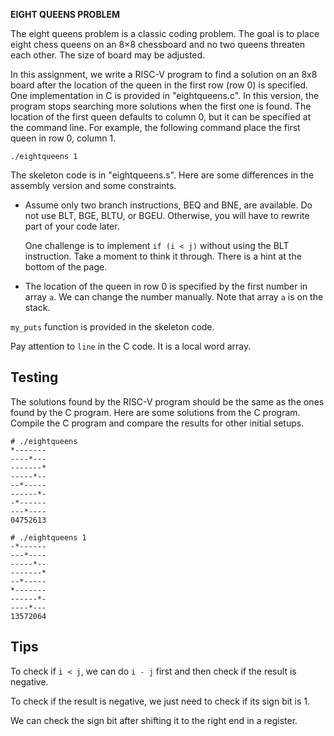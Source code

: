 __EIGHT QUEENS PROBLEM__

The eight queens problem is a classic coding problem. The goal is to place
eight chess queens on an 8×8 chessboard and no two queens threaten each
other. The size of board may be adjusted.

In this assignment, we write a RISC-V program to find a solution on an 8x8
board after the location of the queen in the first row (row 0) is specified.
One implementation in C is provided in "eightqueens.c". In this version, the
program stops searching more solutions when the first one is found. The
location of the first queen defaults to column 0, but it can be specified at
the command line. For example, the following command place the first queen in
row 0, column 1.

    ./eightqueens 1

The skeleton code is in "eightqueens.s". Here are some differences in the
assembly version and some constraints.

*   Assume only two branch instructions, BEQ and BNE, are available. Do not use
    BLT, BGE, BLTU, or BGEU. Otherwise, you will have to rewrite part of your
    code later.

    One challenge is to implement `if (i < j)` without using the BLT
    instruction. Take a moment to think it through. There is a hint at the
    bottom of the page. 

*   The location of the queen in row 0 is specified by the first number in array
    `a`. We can change the number manually. Note that array `a` is on the
    stack.

`my_puts` function is provided in the skeleton code.

Pay attention to `line` in the C code. It is a local word array. 


## Testing

The solutions found by the RISC-V program should be the same as the ones found
by the C program. Here are some solutions from the C program. Compile the C
program and compare the results for other initial setups.

```
# ./eightqueens
*-------
----*---
-------*
-----*--
--*-----
------*-
-*------
---*----
04752613

# ./eightqueens 1
-*------
---*----
-----*--
-------*
--*-----
*-------
------*-
----*---
13572064
```

## Tips

To check if `i < j`, we can do `i - j` first and then check if the result is
negative. 

To check if the result is negative, we just need to check if its sign bit is 1.

We can check the sign bit after shifting it to the right end in a register.

